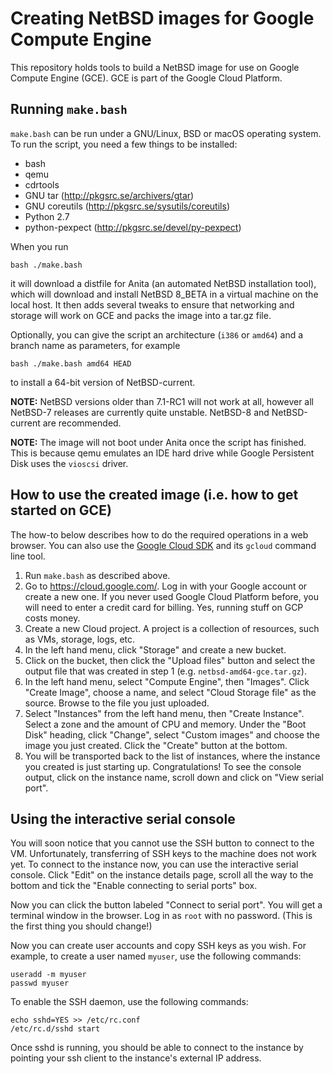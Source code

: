 # Creating NetBSD images for Google Compute Engine

This repository holds tools to build a NetBSD image for use on Google Compute
Engine (GCE). GCE is part of the Google Cloud Platform.

## Running `make.bash`

`make.bash` can be run under a GNU/Linux, BSD or macOS operating system.  To run
the script, you need a few things to be installed:

* bash
* qemu
* cdrtools
* GNU tar (http://pkgsrc.se/archivers/gtar)
* GNU coreutils (http://pkgsrc.se/sysutils/coreutils)
* Python 2.7
* python-pexpect (http://pkgsrc.se/devel/py-pexpect)

When you run

```
bash ./make.bash
```

it will download a distfile for Anita (an automated NetBSD installation tool),
which will download and install NetBSD 8_BETA in a virtual machine on the local
host. It then adds several tweaks to ensure that networking and storage will
work on GCE and packs the image into a tar.gz file.

Optionally, you can give the script an architecture (`i386` or `amd64`) and a
branch name as parameters, for example

```
bash ./make.bash amd64 HEAD
```

to install a 64-bit version of NetBSD-current.

**NOTE:** NetBSD versions older than 7.1-RC1 will not work at all, however all
NetBSD-7 releases are currently quite unstable. NetBSD-8 and NetBSD-current are
recommended.

**NOTE:** The image will not boot under Anita once the script has finished. This
is because qemu emulates an IDE hard drive while Google Persistent Disk uses the
`vioscsi` driver.

## How to use the created image (i.e. how to get started on GCE)

The how-to below describes how to do the required operations in a web browser.
You can also use the [Google Cloud SDK](https://cloud.google.com/sdk/) and its
`gcloud` command line tool.

1.  Run `make.bash` as described above.
2.  Go to https://cloud.google.com/. Log in with your Google account or
    create a new one. If you never used Google Cloud Platform before, you will
    need to enter a credit card for billing. Yes, running stuff on GCP costs
    money.
3.  Create a new Cloud project. A project is a collection of resources, such as
    VMs, storage, logs, etc.
4.  In the left hand menu, click "Storage" and create a new bucket.
5.  Click on the bucket, then click the "Upload files" button and select the
    output file that was created in step 1 (e.g. `netbsd-amd64-gce.tar.gz`).
6.  In the left hand menu, select "Compute Engine", then "Images". Click "Create
    Image", choose a name, and select "Cloud Storage file" as the source. Browse
    to the file you just uploaded.
7.  Select "Instances" from the left hand menu, then "Create Instance". Select a
    zone and the amount of CPU and memory. Under the "Boot Disk" heading, click
    "Change", select "Custom images" and choose the image you just created.
    Click the "Create" button at the bottom.
8.  You will be transported back to the list of instances, where the instance
    you created is just starting up. Congratulations! To see the console output,
    click on the instance name, scroll down and click on "View serial port".

## Using the interactive serial console

You will soon notice that you cannot use the SSH button to connect to the VM.
Unfortunately, transferring of SSH keys to the machine does not work yet. To
connect to the instance now, you can use the interactive serial console. Click
"Edit" on the instance details page, scroll all the way to the bottom and tick
the "Enable connecting to serial ports" box.

Now you can click the button labeled "Connect to serial port". You will get a
terminal window in the browser. Log in as `root` with no password. (This is the
first thing you should change!)

Now you can create user accounts and copy SSH keys as you wish. For example, to
create a user named `myuser`, use the following commands:

```
useradd -m myuser
passwd myuser
```

To enable the SSH daemon, use the following commands:

```
echo sshd=YES >> /etc/rc.conf
/etc/rc.d/sshd start
```

Once sshd is running, you should be able to connect to the instance by pointing
your ssh client to the instance's external IP address.
